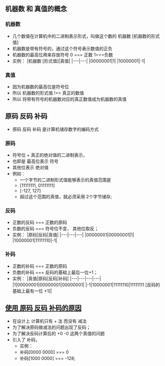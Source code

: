 ## 机器数 和 真值的概念

### 机器数
- 几个数值在计算机中的二进制表示形式，叫做这个数的 机器数 [机器数的形式值]
- 机器数是带有符号的，通过这个符号表示数值的正负
- 机器数的最高位用来存放符号 0 === 正数  1===负数
- 实例：
    |机器数 [形式值]|真值|
    |---|---|
    |00000001|1|
    |10000001|-1|      

### 真值
- 因为机器数的最高位是符号位
- 所以 机器数的形式值 !== 真正的数值
- 所以 将带有符号的机器数对应的真正数值成为机器数的真值


## 原码 反码 补码
- 原码 反码 补码 是计算机储存数字的编码方式

### 原码
- 符号位 + 真正的绝对值的二进制表示，
- 也即是 最高位表示 符号
- 其他位表示 绝对值
- 例如：
    - 一个字节的二进制形式值能够表示的真值范围是
    - [11111111, 01111111]
    - [-127, 127] 
    - 超过这个范围的真值，就必须采用 2个字节储存;

### 反码
- 正数的反码 === 正数的原码
- 负数的反码 === 符号位不变， 其他位取反；
- 实例：
    |原码|反码|真值|
    |---|---|---|
    |00000001|00000001|1|
    |10000001|11111110|-1|

### 补码
- 正数的补码 === 正数的原码
- 负数的补码 === 反码的基础上最后一位+1；
- 实例：
    |真值|原码|反码|补码|
    |---|---|---|---|
    |1|00000001|00000001|00000001|
    |-1|10000001|11111110|11111111 [反码的基础上最有一位 +1]|


## [使用 原码 反码 补码的原因](https://www.cnblogs.com/goahead--linux/p/10904701.html)
- 在设计上 计算机只有 + 法 而没有 减法
- 为了解决原码做减法的问题出现了反码；
- 为了解决反码计算后的 +0 -0 这两个真值的问题
- 引入了 补码，
    - 实例：
    - 补码[0000 0000] === 0
    - 补码[1000 0000] === -128;